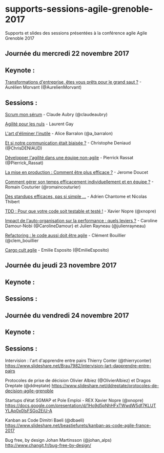 # supports-sessions-agile-grenoble-2017
Supports et slides des sessions présentées à la conférence agile Agile Grenoble 2017 


## Journée du mercredi 22 novembre 2017

## Keynote :

[Transformations d'entreprise, êtes vous prêts pour le grand saut ?](https://www.slideshare.net/AurlienMorvant/transformations-tes-vous-prts-pour-le-grand-saut-82824037) - Aurélien Morvant (@AurelienMorvant) 



## Sessions :

[Scrum mon sérum](http://www.aubryconseil.com/blog/public/prez/ClaudeAubry-ScrumMonSe_rum-pdf.pdf) - Claude Aubry (@claudeaubry)


[Agilité pour les nuls](https://schd.ws/hosted_files/agilegrenoble2017/a4/agilitepourlesnuls-2017.pdf) - Laurent Gay


[L'art d'éliminer l'inutile](https://www.slideshare.net/alicebarralon9/ne-crez-pas-un-produit-inutile-concentrez-vous-sur-la-valeur) - Alice Barralon (@a_barralon)

[Et si notre communication était biaisée ?](https://fr.slideshare.net/cdeniaud33/agile-grenoble-2017-et-si-notre-communication-tait-biaise) - Christophe Deniaud (@ChrisDENIAUD)

[Développer l'agilité dans une équipe non-agile](https://schd.ws/hosted_files/agilegrenoble2017/fa/AG2017.pdf) - Pierrick Rassat (@Pierrick_Rassat)


[La mise en production : Comment être plus efficace ?](https://schd.ws/hosted_files/agilegrenoble2017/b8/La%20mise%20en%20production%2C%20comment%20%C3%AAtre%20plus%20efficace%20_%20%28agile%20grenoble%202017%29.pdf
) - Jerome Doucet 


[Comment gérer son temps efficacement individuellement et en équipe ?](https://schd.ws/hosted_files/agilegrenoble2017/a1/Gestion%20du%20temps_polices%20%28Copie%20en%20conflit%20de%20DESKTOP-MSGLS04%202017-04-24%29.pdf
) - Romain Couturier (@romaincouturier)


[Des standups efficaces, pas si simple ...](https://schd.ws/hosted_files/agilegrenoble2017/15/Viveris-Standup-efficaces-pas-si-simple.pdf) - Adrien Chantome et Nicolas Thibert


[TDD : Pour que votre code soit testable et testé !](https://docs.google.com/presentation/d/1iEzpBjD4HvpBHhcYy1Z3LyEQuzwe6bPBoRXb-6BuK0A) - Xavier Nopre (@xnopre)


[Impact de l'auto-organisation sur la performance : quels leviers ?](https://schd.ws/hosted_files/agilegrenoble2017/49/AgileGrenoble-Auto-organisation-Performance.pdf) - Caroline Damour-Nobi (@CarolineDamour) et Julien Rayneau (@julienrayneau)


[Refactoring : le code aussi doit être agile](https://docs.google.com/presentation/d/1L8Id3CD_BxROyqBN7DMQZg0EulWIiQh1CSRBBZfqE6A) - Clément Bouillier (@clem_bouillier


[Cargo cult agile](https://schd.ws/hosted_files/agilegrenoble2017/79/20171122%20-%20Cargo%20cult%20agile%20-%20Agile%20Grenoble.pdf) - Emilie Esposito (@EmilieEsposito)





## Journée du jeudi 23 novembre 2017

## Keynote :

## Sessions :





## Journée du vendredi 24 novembre 2017

## Keynote :

## Sessions :







Intervision : l'art d'apprendre entre pairs
Thierry Conter (@thierryconter)
https://www.slideshare.net/Brau7982/intervision-lart-dapprendre-entre-pairs


Protocoles de prise de décision
Olivier Albiez (@OlivierAlbiez) et Dragos Dreptate (@ddreptate) 
https://www.slideshare.net/ddreptate/protocoles-de-decision-agile-grenoble


Startups d’état SGMAP et Pole Emploi - REX
Xavier Nopre (@xnopre)
https://docs.google.com/presentation/d/1Ho9d5pNhHFxTWwdW5df7KLUTYLAp0x0lsFSGo2EiU-A


Kanban as Code
Dimitri Baeli (@dbaeli)
https://www.slideshare.net/beastiefurets/kanban-as-code-agile-france-2017


Bug free, by design
Johan Martinsson (@johan_alps)
http://www.changit.fr/bug-free-by-design/









